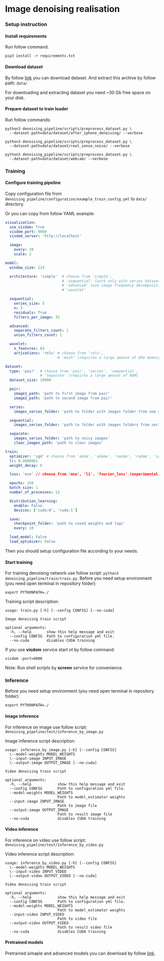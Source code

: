 # Image denoising realisation

### Setup instruction

#### Install requirements
Run follow command:
```shell script
pip3 install -r requirements.txt
```

#### Download dataset
By follow [link](https://yadi.sk/d/hVr5kLqNfMGILA "Yandex Disk") you can download dataset.
And extract this archive by follow path: `data/`

For downloading and extracting dataset you need ~30 Gb free space on your disk.

#### Prepare dataset to train loader
Run follow commands:
```shell script
python3 denoising_pipeline/scripts/preprocess_dataset.py \
  --dataset-path=data/dataset/after_iphone_denoising/ --verbose
```
```shell script
python3 denoising_pipeline/scripts/preprocess_dataset.py \
  --dataset-path=data/dataset/real_sense_noise/ --verbose
```
```shell script
python3 denoising_pipeline/scripts/preprocess_dataset.py \
  --dataset-path=data/dataset/webcam/ --verbose
```

### Training

#### Configure training pipeline 

Copy configuration file from `denoising_pipeline/configuration/example_train_config.yml`
to `data/` directory.

Or you can copy from follow YAML example:
```yaml
visualization:
  use_visdom: True
  visdom_port: 9000
  visdom_server: 'http://localhost'

  image:
    every: 10
    scale: 2

model:
  window_size: 224

  architecture: 'simple'  # choose from 'simple', 
                          # 'sequential' (work only with series dataset type), 
                          # 'advanced' (use image frequency decomposition)
                          # 'wavelet'

  sequential:
    series_size: 5
    n: 5
    residuals: True
    filters_per_image: 32

  advanced:
    separate_filters_count: 1
    union_filters_count: 1

  wavelet:
    n_features: 64
    activations: 'relu' # choose from 'relu', 
                        # 'mush' (requires a large amount of GPU memory)

dataset:
  type: 'pair'  # choose from 'pair', 'series', 'sequential', 
                # 'separate' (requires a large amount of RAM)
  dataset_size: 10000

  pair:
    image1_path: 'path to first image from pair'
    image2_path: 'path to second image from pair'

  series:
    images_series_folder: 'path to folder with images folder from one series'

  sequential:
    images_series_folder: 'path to folder with images folders from series'

  separate:
    images_series_folder: 'path to noisy images'
    clear_images_path: 'path to clear images'

train:
  optimizer: 'sgd' # choose from 'adam', 'adamw', 'nadam', 'radam', 'sgd'
  lr: 0.0000001
  weight_decay: 0

  loss: 'mse' // choose from 'mse', 'l1', 'fourier_loss' (experimental loss)

  epochs: 150
  batch_size: 1
  number_of_processes: 12

  distribution_learning:
    enable: False
    devices: ['cuda:0', 'cuda:1']

  save:
    checkpoint_folder: 'path to saved weights and logs'
    every: 10

  load_model: False
  load_optimizer: False

```

Then you should setup configuration file according to your needs.

#### Start training
For training denoising network use follow script: `python3 denoising_pipeline/train/train.py`.
Before you need setup environment (you need open terminal in repository folder):
```shell script
export PYTHONPATH=./
```

Training script description:
```shell script
usage: train.py [-h] [--config CONFIG] [--no-cuda]

Image denoising train script

optional arguments:
  -h, --help       show this help message and exit
  --config CONFIG  Path to configuration yml file.
  --no-cuda        disables CUDA training
```

If you use **visdom** service start ot by follow command:
```shell script
visdom -port=9000
```

Note: Run shell scripts by **screen** service for convenience.

### Inference

Before you need setup environment (you need open terminal in repository folder):
```shell script
export PYTHONPATH=./
```

#### Image inference
For inference on image use follow script: `denoising_pipeline/test/inference_by_image.py`


Image inference script description:
```shell script
usage: inference_by_image.py [-h] [--config CONFIG] 
  \--model-weights MODEL_WEIGHTS 
  \--input-image INPUT_IMAGE 
  \--output-image OUTPUT_IMAGE [--no-cuda]

Video denoising train script

optional arguments:
  -h, --help            show this help message and exit
  --config CONFIG       Path to configuration yml file.
  --model-weights MODEL_WEIGHTS
                        Path to model_estimator weights
  --input-image INPUT_IMAGE
                        Path to image file
  --output-image OUTPUT_IMAGE
                        Path to result image file
  --no-cuda             disables CUDA training
```

#### Video inference
For inference on video use follow script: `denoising_pipeline/test/inference_by_video.py`

Video inference script description:
```shell script
usage: inference_by_video.py [-h] [--config CONFIG] 
  \--model-weights MODEL_WEIGHTS 
  \--input-video INPUT_VIDEO 
  \--output-video OUTPUT_VIDEO [--no-cuda]

Video denoising train script

optional arguments:
  -h, --help            show this help message and exit
  --config CONFIG       Path to configuration yml file.
  --model-weights MODEL_WEIGHTS
                        Path to model_estimator weights
  --input-video INPUT_VIDEO
                        Path to video file
  --output-video OUTPUT_VIDEO
                        Path to result video file
  --no-cuda             disables CUDA training
```

#### Pretrained models

Pretrained simaple and advanced models you can download by follow [link](https://yadi.sk/d/NA6Rg5S2JPpFdw "Yandex Disk").